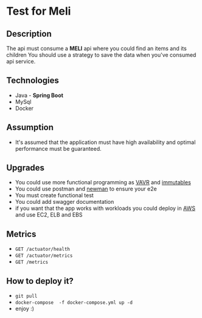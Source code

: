 # Test for Meli

## Description
The api must consume a **MELI** api where you could find an items and its children
You should use a strategy to save the data when you've consumed api service.

## Technologies
 * Java - **Spring Boot**
 * MySql
 * Docker 
 
## Assumption
* It's assumed that the application must have high availability and optimal performance must be guaranteed.
## Upgrades
* You could use more functional programming as [VAVR](https://www.vavr.io/) and  [immutables](https://immutables.github.io/)
* You could use postman and [newman](https://www.npmjs.com/package/newman) to ensure your e2e
* You must create functional test
* You could add swagger documentation
* if you want that the app works with workloads you could deploy in [AWS](https://aws.amazon.com/) and use EC2, ELB and EBS
 
## Metrics

- `GET /actuator/health` 
- `GET /actuator/metrics`
- `GET /metrics`

## How to deploy it?
* `git pull` 
* `docker-compose  -f docker-compose.yml up -d`
* enjoy :)

 
